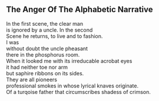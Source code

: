 The Anger Of The Alphabetic Narrative
-------------------------------------
In the first scene, the clear man  
is ignored by a uncle. In the second  
Scene he returns, to live and to fashion.  
I was  
without doubt the uncle pheasant  
there in the phosphorus room.  
When it looked me with its irreducable acrobat eyes  
it had neither toe nor arm  
but saphire ribbons on its sides.  
They are all pioneers  
professional smokes in whose lyrical knaves originate.  
Of a turqoise father that circumscribes shadess of crimson.  
